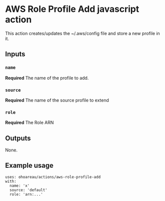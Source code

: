 # AWS Role Profile Add javascript action

This action creates/updates the ~/.aws/config file and store a new profile in it.

## Inputs

### `name`

**Required** The name of the profile to add.

### `source`

**Required** The name of the source profile to extend

### `role`

**Required** The Role ARN

## Outputs

None.

## Example usage

    uses: ohoareau/actions/aws-role-profile-add
    with:
      name: 'x'
      source: 'default'
      role: 'arn:...'